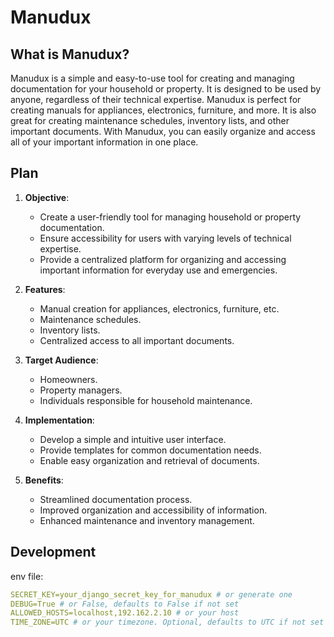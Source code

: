 # Manudux

## What is Manudux?

Manudux is a simple and easy-to-use tool for creating and managing documentation for your household or property. It is designed to be used by anyone, regardless of their technical expertise. Manudux is perfect for creating manuals for appliances, electronics, furniture, and more. It is also great for creating maintenance schedules, inventory lists, and other important documents. With Manudux, you can easily organize and access all of your important information in one place.

## Plan

1. **Objective**:
    - Create a user-friendly tool for managing household or property documentation.
    - Ensure accessibility for users with varying levels of technical expertise.
    - Provide a centralized platform for organizing and accessing important information for everyday use and emergencies.

2. **Features**:
    - Manual creation for appliances, electronics, furniture, etc.
    - Maintenance schedules.
    - Inventory lists.
    - Centralized access to all important documents.

3. **Target Audience**:
    - Homeowners.
    - Property managers.
    - Individuals responsible for household maintenance.

4. **Implementation**:
    - Develop a simple and intuitive user interface.
    - Provide templates for common documentation needs.
    - Enable easy organization and retrieval of documents.

5. **Benefits**:
    - Streamlined documentation process.
    - Improved organization and accessibility of information.
    - Enhanced maintenance and inventory management.

## Development

env file:

```yaml
SECRET_KEY=your_django_secret_key_for_manudux # or generate one
DEBUG=True # or False, defaults to False if not set
ALLOWED_HOSTS=localhost,192.162.2.10 # or your host
TIME_ZONE=UTC # or your timezone. Optional, defaults to UTC if not set
```
